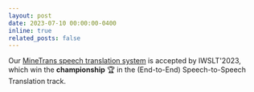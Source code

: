 ```yaml
---
layout: post
date: 2023-07-10 00:00:00-0400
inline: true
related_posts: false
---
```


Our [MineTrans speech translation system](https://aclanthology.org/2023.iwslt-1.3/) is accepted by IWSLT'2023, which win the **championship** 🏆 in the (End-to-End) Speech-to-Speech Translation track.
